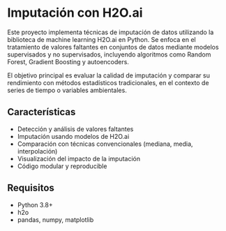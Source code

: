 # Imputación con H2O.ai

Este proyecto implementa técnicas de imputación de datos utilizando la biblioteca de machine learning H2O.ai en Python. Se enfoca en el tratamiento de valores faltantes en conjuntos de datos mediante modelos supervisados y no supervisados, incluyendo algoritmos como Random Forest, Gradient Boosting y autoencoders.

El objetivo principal es evaluar la calidad de imputación y comparar su rendimiento con métodos estadísticos tradicionales, en el contexto de series de tiempo o variables ambientales.

## Características

- Detección y análisis de valores faltantes
- Imputación usando modelos de H2O.ai
- Comparación con técnicas convencionales (mediana, media, interpolación)
- Visualización del impacto de la imputación
- Código modular y reproducible

## Requisitos

- Python 3.8+
- h2o
- pandas, numpy, matplotlib


